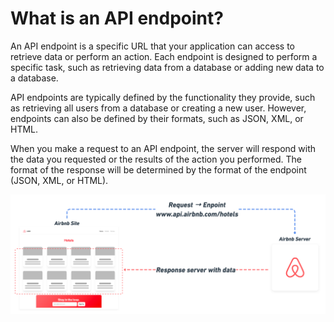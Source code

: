 # What is an API endpoint?

An API endpoint is a specific URL that your application can access to retrieve data or perform an action. Each endpoint is designed to perform a specific task, such as retrieving data from a database or adding new data to a database.&#x20;

API endpoints are typically defined by the functionality they provide, such as retrieving all users from a database or creating a new user. However, endpoints can also be defined by their formats, such as JSON, XML, or HTML.

When you make a request to an API endpoint, the server will respond with the data you requested or the results of the action you performed. The format of the response will be determined by the format of the endpoint (JSON, XML, or HTML).

![](<../../.gitbook/assets/image (2).png>)
